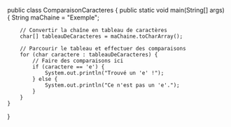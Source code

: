 public class ComparaisonCaracteres {
    public static void main(String[] args) {
        String maChaine = "Exemple";
        
        // Convertir la chaîne en tableau de caractères
        char[] tableauDeCaracteres = maChaine.toCharArray();
        
        // Parcourir le tableau et effectuer des comparaisons
        for (char caractere : tableauDeCaracteres) {
            // Faire des comparaisons ici
            if (caractere == 'e') {
                System.out.println("Trouvé un 'e' !");
            } else {
                System.out.println("Ce n'est pas un 'e'.");
            }
        }
    }
}
